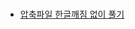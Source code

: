 ###
- [압축파일 한글깨짐 없이 풀기](http://blog.naver.com/PostView.nhn?blogId=cloudcircle&logNo=221021714296&categoryNo=8&parentCategoryNo=0&viewDate=&currentPage=1&postListTopCurrentPage=1&from=search)

